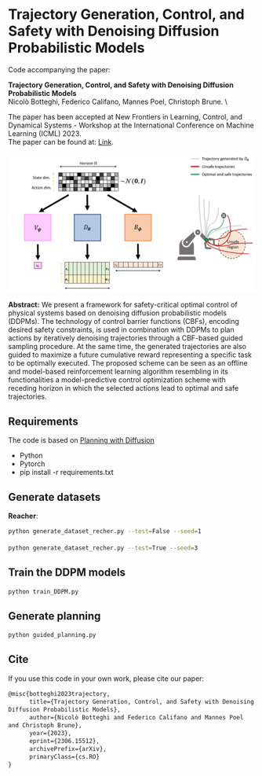 # Trajectory Generation, Control, and Safety with Denoising Diffusion Probabilistic Models

Code accompanying the paper:

**Trajectory Generation, Control, and Safety with Denoising Diffusion Probabilistic Models**\
Nicolò Botteghi, Federico Califano, Mannes Poel, Christoph Brune. \

The paper has been accepted at New Frontiers in Learning, Control, and Dynamical Systems - Workshop at the International Conference on Machine Learning (ICML) 2023. \
The paper can be found at: [Link](https://arxiv.org/abs/2306.15512). 

![alt text](Figure_1.png)

**Abstract:** 
We present a framework for safety-critical optimal control of physical systems based on denoising diffusion probabilistic models (DDPMs). The technology of control barrier functions (CBFs), encoding desired safety constraints, is used in combination with DDPMs to plan actions by iteratively denoising trajectories through a CBF-based guided sampling procedure. 
At the same time, the generated trajectories are also guided to maximize a future cumulative reward representing a specific task to be optimally executed.
The proposed scheme can be seen as an offline and model-based reinforcement learning algorithm resembling in its functionalities a model-predictive control optimization scheme with receding horizon in which the selected actions lead to optimal and safe trajectories.
## Requirements

The code is based on [Planning with Diffusion](https://github.com/jannerm/diffuser)

* Python 
* Pytorch 
* pip install -r requirements.txt

## Generate datasets

**Reacher**:
```bash
python generate_dataset_recher.py --test=False --seed=1

python generate_dataset_recher.py --test=True --seed=3
```

## Train the DDPM models
```bash
python train_DDPM.py
```

## Generate planning
```bash
python guided_planning.py
```

## Cite
If you use this code in your own work, please cite our paper:
```
@misc{botteghi2023trajectory,
      title={Trajectory Generation, Control, and Safety with Denoising Diffusion Probabilistic Models}, 
      author={Nicolò Botteghi and Federico Califano and Mannes Poel and Christoph Brune},
      year={2023},
      eprint={2306.15512},
      archivePrefix={arXiv},
      primaryClass={cs.RO}
}

```